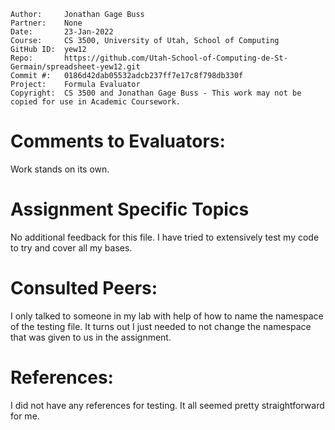 ﻿```
Author:     Jonathan Gage Buss
Partner:    None
Date:       23-Jan-2022
Course:     CS 3500, University of Utah, School of Computing
GitHub ID:  yew12
Repo:       https://github.com/Utah-School-of-Computing-de-St-Germain/spreadsheet-yew12.git
Commit #:   0186d42dab05532adcb237ff7e17c8f798db330f
Project:    Formula Evaluator
Copyright:  CS 3500 and Jonathan Gage Buss - This work may not be copied for use in Academic Coursework.
```

# Comments to Evaluators:

Work stands on its own. 

# Assignment Specific Topics

No additional feedback for this file. I have tried to extensively test my code to try and cover all my bases. 

# Consulted Peers:

I only talked to someone in my lab with help of how to name the namespace of the testing file. It turns out I just
needed to not change the namespace that was given to us in the assignment. 

# References:

I did not have any references for testing. It all seemed pretty straightforward for me. 

